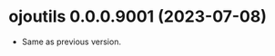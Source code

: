 <!-- NEWS.md is maintained by https://cynkra.github.io/fledge, do not edit -->

# ojoutils 0.0.0.9001 (2023-07-08)

- Same as previous version.


